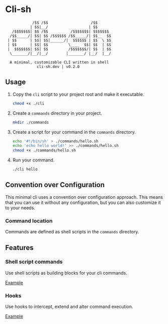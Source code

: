# Cli-sh

```
            /$$ /$$                   /$$
           | $$|__/                  | $$
   /$$$$$$$| $$ /$$          /$$$$$$$| $$$$$$$
  /$$_____/| $$| $$ /$$$$$$ /$$_____/| $$__  $$
 | $$      | $$| $$|______/|  $$$$$$ | $$  \ $$
 | $$      | $$| $$         \____  $$| $$  | $$
 |  $$$$$$$| $$| $$         /$$$$$$$/| $$  | $$
  \_______/|__/|__/        |_______/ |__/  |__/

  A minimal, customizable CLI written in shell
              cli-sh.dev | v0.2.0
```

## Usage

1. Copy the `cli` script to your project root and make it executable.

    ```sh
    chmod +x ./cli
    ```

2. Create a `commands` directory in your project.

    ```sh
    mkdir ./commands
    ```

3. Create a script for your command in the `commands` directory.

    ```sh
    echo '#!/bin/sh' > ./commands/hello.sh
    echo 'echo hello world!' >> ./commands/hello.sh
    chmod +x ./commands/hello.sh
    ```
4. Run your command.

    ```sh
    ./cli hello
    ```

## Convention over Configuration

This minimal cli uses a convention over configuration approach. This means that
you can use it without any configuration, but you can also customize it to your
needs.

### Command location

Commands are defined as shell scripts in the `commands` directory.

## Features

### Shell script commands

Use shell scripts as building blocks for your cli commands.

[Example](examples/basic/README.md)

### Hooks

Use hooks to intercept, extend and alter command execution.

[Example](examples/hooks/README.md)
